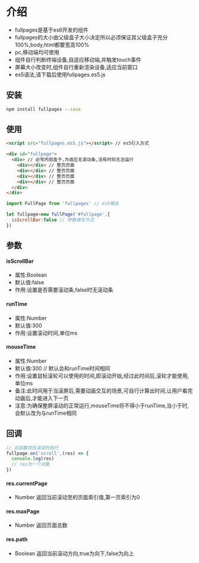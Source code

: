 # 介绍
* fullpages是基于es6开发的组件
* fullpages的大小由父级盒子大小决定所以必须保证其父级盒子充分100%,body,html都要宽高100%
* pc,移动端均可使用
* 组件自行判断终端设备,自适应移动端,并触发touch事件
* 屏幕大小改变时,组件自行重新渲染设备,适应当前窗口
* es5语法,请下载后使用fullpages.es5.js
## 安装
```cmd
npm install fullpages --save
```
## 使用

```html
<script src="fullpages.es5.js"></script> // es5引入方式

<div id="fullpage">
  <div> // 必写内部盒子,为适应无滚动条,没有时将无法运行
    <div></div> // 整页页面
    <div></div> // 整页页面
    <div></div> // 整页页面
    <div></div> // 整页页面
  </div>
</div>
```
```javascript
import FullPage from 'fullpages' // es5略去

let fullpage=new fullPage('#fullpage',{
  isScrollBar:false // 参数填写方式
})
```

## 参数

#### isScrollBar
* 属性:Boolean
* 默认值:false
* 作用:设置是否需要滚动条,false时无滚动条

#### runTime
* 属性:Number
* 默认值:300
* 作用:设置滚动时间,单位ms

#### mouseTime
* 属性:Number
* 默认值:300 // 默认会和runTime时间相同
* 作用:设置鼠标滚轮可以使用的时间,即滚动开始,经过此时间后,滚轮才能使用,单位ms
* 备注:此时间用于当滚屏后,需要动画交互的场景,可自行计算出时间,让用户看完动画后,才能进入下一页
* 注意:为确保整屏滚动的正常运行,mouseTime将不得小于runTime,当小于时,会默认改为与runTime相同

## 回调
```javascript
// 此函数将在滚动时执行
fullpage.on('scroll',(res) => {
  console.log(res)
  // res为一个对象
})

```
#### res.currentPage
* Number 返回当前滚动至的页面索引值,第一页索引为0

#### res.maxPage
* Number 返回页面总数

#### res.path
* Boolean 返回当前滚动方向,true为向下,false为向上


